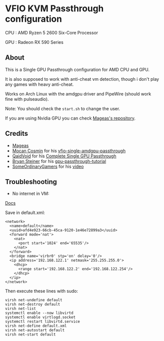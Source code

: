 # VFIO KVM Passthrough configuration

CPU : AMD Ryzen 5 2600 Six-Core Processor

GPU : Radeon RX 590 Series

## About

This is a Single GPU Passthrough configuration for AMD CPU and GPU.

It is also supposed to work with anti-cheat vm detection, though i don't play any games with heavy anti-cheat.

Works on Arch Linux with the amdgpu driver and PipeWire (should work fine with pulseaudio).

Note: You should check the `start.sh` to change the user.

If you are using Nvidia GPU you can check [Mageas's repository](https://gitlab.com/Mageas/vfio-single-gup-passthrough).

## Credits

- [Mageas](https://gitlab.com/Mageas)
- [Mocan Cosmin](https://github.com/cosminmocan) for his [vfio-single-amdgpu-passthrough](https://github.com/cosminmocan/vfio-single-amdgpu-passthrough)
- [QaidVoid](https://github.com/QaidVoid) for his [Complete Single GPU Passthrough](https://github.com/QaidVoid/Complete-Single-GPU-Passthrough)
- [Bryan Steiner]() for his [gpu-passthrough-tutorial](https://github.com/bryansteiner/gpu-passthrough-tutorial)
- [SomeOrdinaryGamers](https://www.youtube.com/channel/UCtMVHI3AJD4Qk4hcbZnI9ZQ) for his [video](https://youtu.be/BUSrdUoedTo)


## Troubleshooting

- No internet in VM:

[Docs](https://wiki.libvirt.org/page/Networking#NAT_forwarding_.28aka_.22virtual_networks.22.29)

Save in default.xml:
```
<network>
  <name>default</name>
  <uuid>afd4e923-66cb-45ca-9120-1e46e72899a3</uuid>
  <forward mode='nat'>
    <nat>
      <port start='1024' end='65535'/>
    </nat>
  </forward>
  <bridge name='virbr0' stp='on' delay='0'/>
  <ip address='192.168.122.1' netmask='255.255.255.0'>
    <dhcp>
      <range start='192.168.122.2' end='192.168.122.254'/>
    </dhcp>
  </ip>
</network>
```

Then execute these lines with sudo:
```
virsh net-undefine default
virsh net-destroy default
virsh net-list
systemctl enable --now libvirtd
systemctl enable virtlogd.socket
systemctl restart libvirtd.service
virsh net-define default.xml
virsh net-autostart default
virsh net-start default
```
